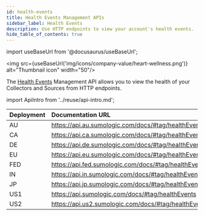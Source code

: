 ```yaml
---
id: health-events
title: Health Events Management APIs
sidebar_label: Health Events
description: Use HTTP endpoints to view your account's health events.
hide_table_of_contents: true
---
```


import useBaseUrl from '@docusaurus/useBaseUrl';

<img src={useBaseUrl('img/icons/company-value/heart-wellness.png')} alt="Thumbnail icon" width="50"/>

The [Health Events](/docs/manage/health-events) Management API allows you to view the health of your Collectors and Sources from HTTP endpoints.

import ApiIntro from '../reuse/api-intro.md';

<ApiIntro/>

| Deployment | Documentation URL                                    |
|:------------|:------------------------------------------------------|
| AU         | https://api.au.sumologic.com/docs/#tag/healthEvents  |
| CA         | https://api.ca.sumologic.com/docs/#tag/healthEvents  |
| DE         | https://api.de.sumologic.com/docs/#tag/healthEvents  |
| EU         | https://api.eu.sumologic.com/docs/#tag/healthEvents  |
| FED        | https://api.fed.sumologic.com/docs/#tag/healthEvents |
| IN         | https://api.in.sumologic.com/docs/#tag/healthEvents  |
| JP         | https://api.jp.sumologic.com/docs/#tag/healthEvents  |
| US1        | https://api.sumologic.com/docs/#tag/healthEvents     |
| US2        | https://api.us2.sumologic.com/docs/#tag/healthEvents |
